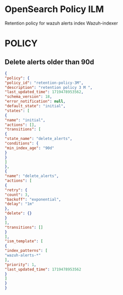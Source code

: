 # OpenSearch Policy ILM
Retention policy for wazuh alerts index
Wazuh-indexer
# POLICY
## Delete alerts older than 90d
```json
{
"policy": {
"policy_id": "retention-policy-3M",
"description": "retention policy 3 M ",
"last_updated_time": 1719478953562,
"schema_version": 18,
"error_notification": null,
"default_state": "initial",
"states": [
{
"name": "initial",
"actions": [],
"transitions": [
{
"state_name": "delete_alerts",
"conditions": {
"min_index_age": "90d"
}
}
]
},
{
"name": "delete_alerts",
"actions": [
{
"retry": {
"count": 3,
"backoff": "exponential",
"delay": "1m"
},
"delete": {}
}
],
"transitions": []
}
],
"ism_template": [
{
"index_patterns": [
"wazuh-alerts-*"
],
"priority": 1,
"last_updated_time": 1719478953562
}
]
}
}
```
